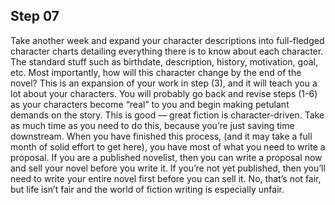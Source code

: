 ## Step 07
Take another week and expand your character descriptions into full-fledged
character charts detailing everything there is to know about each character. The
standard stuff such as birthdate, description, history, motivation, goal, etc.
Most importantly, how will this character change by the end of the novel? This
is an expansion of your work in step (3), and it will teach you a lot about your
characters. You will probably go back and revise steps (1-6) as your characters
become “real” to you and begin making petulant demands on the story. This is
good — great fiction is character-driven. Take as much time as you need to do
this, because you’re just saving time downstream. When you have finished this
process, (and it may take a full month of solid effort to get here), you have
most of what you need to write a proposal. If you are a published novelist, then
you can write a proposal now and sell your novel before you write it. If you’re
not yet published, then you’ll need to write your entire novel first before you
can sell it. No, that’s not fair, but life isn’t fair and the world of fiction
writing is especially unfair.
